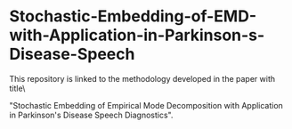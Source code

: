 # Stochastic-Embedding-of-EMD-with-Application-in-Parkinson-s-Disease-Speech
This repository is linked to the methodology developed in the paper with title\

"Stochastic Embedding of Empirical Mode Decomposition with Application in Parkinson's Disease Speech Diagnostics".
